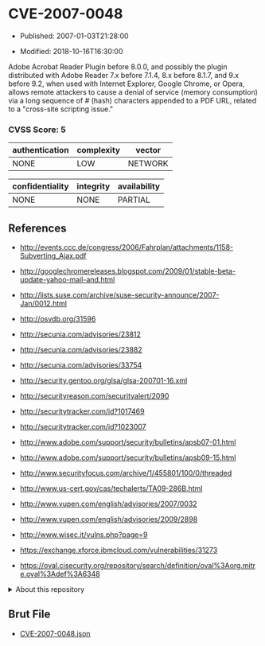 # CVE-2007-0048

- Published: 2007-01-03T21:28:00

- Modified: 2018-10-16T16:30:00

Adobe Acrobat Reader Plugin before 8.0.0, and possibly the plugin distributed with Adobe Reader 7.x before 7.1.4, 8.x before 8.1.7, and 9.x before 9.2, when used with Internet Explorer, Google Chrome, or Opera, allows remote attackers to cause a denial of service (memory consumption) via a long sequence of # (hash) characters appended to a PDF URL, related to a "cross-site scripting issue."

### CVSS Score: **5**

| authentication | complexity | vector |
| --- | --- | --- |
| NONE | LOW | NETWORK |

| confidentiality | integrity | availability |
| --- | --- | --- |
| NONE | NONE | PARTIAL |

## References

* http://events.ccc.de/congress/2006/Fahrplan/attachments/1158-Subverting_Ajax.pdf

* http://googlechromereleases.blogspot.com/2009/01/stable-beta-update-yahoo-mail-and.html

* http://lists.suse.com/archive/suse-security-announce/2007-Jan/0012.html

* http://osvdb.org/31596

* http://secunia.com/advisories/23812

* http://secunia.com/advisories/23882

* http://secunia.com/advisories/33754

* http://security.gentoo.org/glsa/glsa-200701-16.xml

* http://securityreason.com/securityalert/2090

* http://securitytracker.com/id?1017469

* http://securitytracker.com/id?1023007

* http://www.adobe.com/support/security/bulletins/apsb07-01.html

* http://www.adobe.com/support/security/bulletins/apsb09-15.html

* http://www.securityfocus.com/archive/1/455801/100/0/threaded

* http://www.us-cert.gov/cas/techalerts/TA09-286B.html

* http://www.vupen.com/english/advisories/2007/0032

* http://www.vupen.com/english/advisories/2009/2898

* http://www.wisec.it/vulns.php?page=9

* https://exchange.xforce.ibmcloud.com/vulnerabilities/31273

* https://oval.cisecurity.org/repository/search/definition/oval%3Aorg.mitre.oval%3Adef%3A6348

<details>
<summary>About this repository</summary> 

  This repository is part of the project [Live Hack CVE](https://github.com/Live-Hack-CVE). Main website can be found [www.live-hack.org](https://www.live-hack.org) 
  
  Made by [Sn0wAlice](https://github.com/Sn0wAlice) for the people that care about security and need to have a feed of the latest CVEs. Hope you enjoy it, don't forget to star the repo and follow me on [Twitter](https://twitter.com/Sn0wAlice) and [Github](https://github.com/Sn0wAlice). And that is my [personnal website](https://www.alice-snow.me/)

  - [Home Page](https://github.com/Live-Hack-CVE)
  - [Framework](https://github.com/Live-Hack-CVE/cve-framework)
  - [CVE database](https://github.com/Live-Hack-CVE/full_database)
  - [Changelog](https://github.com/Live-Hack-CVE/Changelog)
</details>

## Brut File

* [CVE-2007-0048.json](https://raw.githubusercontent.com/Live-Hack-CVE/full_database/main/cves/2007/CVE-2007-0048.json)

